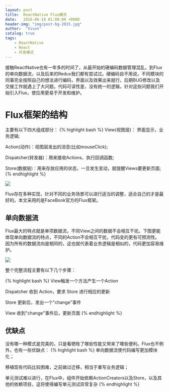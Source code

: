 ```yaml
---
layout: post
title:  ReactNative Flux模式
date:   2016-06-18 01:08:00 +0800
header-img: "img/post-bg-2015.jpg"
author:  "Vison"
catalog: true
tags:
    - ReactNative
    - React
    - 开发模式
---
```



接触ReactNative也有一年多的时间了，从最开始的硬编码数据管理混乱，到Flux的单向数据流，以及后来的Redux我们都有尝试过。硬编码自不用说，不同模块的同事完全按照自己的想法进行编码，界面以及效果出来就行，后期BUG修改以及交接工作就遇上了大问题。代码可读性差，没有统一的逻辑，针对这些问题我们开始引入Flux，使应用更易于开发和维护。

# Flux框架的结构
主要有以下四大组成部分：
{% highlight bash %}
 View(视图层)： 界面显示，业务逻辑;
 
 Action(动作)：视图层发出的消息(比如mouseClick);
 
 Dispatcher(转发器)：用来接收Actions、执行回调函数;
 
 Store(数据层)：用来存放应用的状态，一旦发生变动，就提醒Views要更新页面;
{% endhighlight %}


![](http://img.blog.csdn.net/20160823082435287?watermark/2/text/aHR0cDovL2Jsb2cuY3Nkbi5uZXQv/font/5a6L5L2T/fontsize/400/fill/I0JBQkFCMA==/dissolve/70/gravity/Center)

Flux存在多种实现，针对不同的业务场景可以进行适当的调整，适合自己的才是最好的。本文采用的是FaceBook官方的Flux框架。

## 单向数据流
Flux最大的特点就是单项数据流，不同View之间的数据不会相互干扰。下图更能体现单向数据流的特点，不同的Action不会相互干扰，代码变的更有可预测性。
因为所有的数据流向是相同的，这也就代表着业务逻辑是相似的，代码更加容易维护。

![](http://www.ruanyifeng.com/blogimg/asset/2016/bg2016011503.png)

整个完整流程主要有以下几个步骤：

{% highlight bash %}
 View触发一个方法产生一个Action

 Dispatcher 收到 Action，要求 Store 进行相应的更新

 Store 更新后，发出一个"change"事件

 View 收到"change"事件后，更新页面
{% endhighlight %}

## 优缺点
没有哪一种模式是完美的，只是看牺牲了哪些性能又带来了哪些便利。Flux也不例外，也有一些优缺点：
{% highlight bash %}
 单向数据流使代码编写更加模块化；

 移植现有代码比较困难，之前做过迁移，相当于重写业务逻辑；

 单元测试难以进行，在Flux中，组件开始依赖ActionCreators以及Store，以及其他的依赖项目，这将使得编写单元测试异常复杂
{% endhighlight %}




